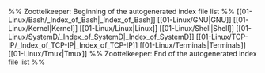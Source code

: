 %% Zoottelkeeper: Beginning of the autogenerated index file list  %%
 [[01-Linux/Bash/_Index_of_Bash|_Index_of_Bash]]
 [[01-Linux/GNU|GNU]]
 [[01-Linux/Kernel|Kernel]]
 [[01-Linux/Linux|Linux]]
 [[01-Linux/Shell|Shell]]
 [[01-Linux/SystemD/_Index_of_SystemD|_Index_of_SystemD]]
 [[01-Linux/TCP-IP/_Index_of_TCP-IP|_Index_of_TCP-IP]]
 [[01-Linux/Terminals|Terminals]]
 [[01-Linux/Tmux|Tmux]]
%% Zoottelkeeper: End of the autogenerated index file list  %%
